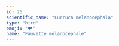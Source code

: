```yaml
---
id: 25
scientific_name: "Curruca melanocephala"
type: "bird"
emoji: "🐦"
name: "Fauvette mélanocéphale"
---
```

